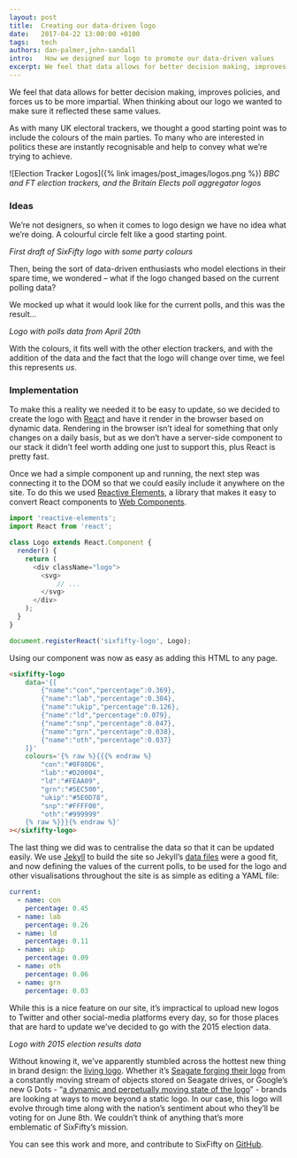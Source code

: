 ```yaml
---
layout: post
title:  Creating our data-driven logo
date:   2017-04-22 13:00:00 +0100
tags:   tech
authors: dan-palmer,john-sandall
intro:   How we designed our logo to promote our data-driven values
excerpt: We feel that data allows for better decision making, improves policies, and forces us to be more impartial. When thinking about our logo we wanted to make sure it reflected these same values.
---
```


We feel that data allows for better decision making, improves policies, and forces us to be more impartial. When thinking about our logo we wanted to make sure it reflected these same values.

As with many UK electoral trackers, we thought a good starting point was to include the colours of the main parties. To many who are interested in politics these are instantly recognisable and help to convey what we’re trying to achieve.

![Election Tracker Logos]({% link images/post_images/logos.png %})
*BBC and FT election trackers, and the Britain Elects poll aggregator logos*

### Ideas

We’re not designers, so when it comes to logo design we have no idea what we’re doing. A colourful circle felt like a good starting point.

<p class="text-center">
    <!-- Equal distribution -->
    <sixfifty-logo
        data='{[{"name":"con","percentage":0.2},{"name":"lab","percentage":0.2},{"name":"ld","percentage":0.2},{"name":"ukip","percentage":0.2},{"name":"grn","percentage":0.2}]}'
        colours='{% raw %}{{% endraw %}{{ site.data.constants.colours | jsonify }}{% raw %}}{% endraw %}'
    ></sixfifty-logo>
    <em class="caption">First draft of SixFifty logo with some party colours</em>
</p>

Then, being the sort of data-driven enthusiasts who model elections in their spare time,  we wondered – what if the logo changed based on the current polling data?

We mocked up what it would look like for the current polls, and this was the result…

<p class="text-center">
    <!-- Polls 2017/04/20 -->
    <sixfifty-logo
        data='{[{"name":"con","percentage":0.45},{"name":"lab","percentage":0.26},{"name":"ld","percentage":0.11},{"name":"ukip","percentage":0.09},{"name":"oth","percentage":0.06},{"name":"grn","percentage":0.03}]}'
        colours='{% raw %}{{% endraw %}{{ site.data.constants.colours | jsonify }}{% raw %}}{% endraw %}'
    ></sixfifty-logo>
    <em class="caption">Logo with polls data from April 20th</em>
</p>

With the colours, it fits well with the other election trackers, and with the addition of the data and the fact that the logo will change over time, we feel this represents _us_.

### Implementation

To make this a reality we needed it to be easy to update, so we decided to create the logo with [React][react] and have it render in the browser based on dynamic data. Rendering in the browser isn’t ideal for something that only changes on a daily basis, but as we don’t have a server-side component to our stack it didn’t feel worth adding one just to support this, plus React is pretty fast.

Once we had a simple component up and running, the next step was connecting it to the DOM so that we could easily include it anywhere on the site. To do this we used [Reactive Elements][reactive-elements], a library that makes it easy to convert React components to [Web Components][web-components].

```js
import 'reactive-elements';
import React from 'react';

class Logo extends React.Component {
  render() {
    return (
      <div className="logo">
        <svg>
            // ...
        </svg>
      </div>
    );
  }
}

document.registerReact('sixfifty-logo', Logo);
```

Using our component was now as easy as adding this HTML to any page.

```html
<sixfifty-logo
    data='{[
        {"name":"con","percentage":0.369},
        {"name":"lab","percentage":0.304},
        {"name":"ukip","percentage":0.126},
        {"name":"ld","percentage":0.079},
        {"name":"snp","percentage":0.047},
        {"name":"grn","percentage":0.038},
        {"name":"oth","percentage":0.037}
    ]}'
    colours='{% raw %}{{{% endraw %}
        "con":"#0F80D6",
        "lab":"#D20004",
        "ld":"#FEAA09",
        "grn":"#5EC500",
        "ukip":"#5E0D78",
        "snp":"#FFFF00",
        "oth":"#999999"
    {% raw %}}}{% endraw %}'
></sixfifty-logo>
```

The last thing we did was to centralise the data so that it can be updated easily. We use [Jekyll][jekyll] to build the site so Jekyll’s [data files][jekyll-datafiles] were a good fit, and now defining the values of the current polls, to be used for the logo and other visualisations throughout the site is as simple as editing a YAML file:

```yaml
current:
  - name: con
    percentage: 0.45
  - name: lab
    percentage: 0.26
  - name: ld
    percentage: 0.11
  - name: ukip
    percentage: 0.09
  - name: oth
    percentage: 0.06
  - name: grn
    percentage: 0.03
```

While this is a nice feature on our site, it’s impractical to upload new logos to Twitter and other social-media platforms every day, so for those places that are hard to update we’ve decided to go with the 2015 election data.

<p class="text-center">
    <!-- 2015 results -->
    <sixfifty-logo
        data='{% raw %}{{% endraw %}{{ site.data.votes_2015.results | jsonify }}{% raw %}}{% endraw %}'
        colours='{% raw %}{{% endraw %}{{ site.data.constants.colours | jsonify }}{% raw %}}{% endraw %}'
    ></sixfifty-logo>
    <em class="caption">Logo with 2015 election results data</em>
</p>

Without knowing it, we’ve apparently stumbled across the hottest new thing in brand design: the [living logo][living-logo]. Whether it’s [Seagate forging their logo][seagate-logo] from a constantly moving stream of objects stored on Seagate drives, or Google’s new G Dots - “[a dynamic and perpetually moving state of the logo][g-dots]” - brands are looking at ways to move beyond a static logo. In our case, this logo will evolve through time along with the nation’s sentiment about who they’ll be voting for on June 8th. We couldn’t think of anything that’s more emblematic of SixFifty’s mission.

You can see this work and more, and contribute to SixFifty on [GitHub][sixfifty-source].

[sixfifty-source]: https://github.com/six50/sixfifty
[react]: https://facebook.github.io/react/
[reactive-elements]: https://github.com/PixelsCommander/ReactiveElements
[web-components]: https://en.wikipedia.org/wiki/Web_Components
[jekyll]: https://jekyllrb.com/
[jekyll-datafiles]: https://jekyllrb.com/docs/datafiles/
[living-logo]: http://30kft.studioscience.com/living-logos-corporate-identity-in-a-time-of-constant-change/
[seagate-logo]: https://vimeo.com/121681674
[g-dots]: https://design.google.com/articles/evolving-the-google-identity/
